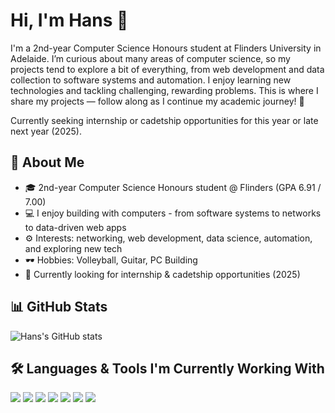 # Hi, I'm Hans 👋

I'm a 2nd-year Computer Science Honours student at Flinders University in Adelaide. I’m curious about many areas of computer science, so my projects tend to explore a bit of everything, from web development and data collection to software systems and automation. I enjoy learning new technologies and tackling challenging, rewarding problems. This is where I share my projects — follow along as I continue my academic journey! 🤌

Currently seeking internship or cadetship opportunities for this year or late next year (2025).

## 🤖 About Me
- 🎓 2nd-year Computer Science Honours student @ Flinders (GPA 6.91 / 7.00)
- 💻 I enjoy building with computers - from software systems to networks to data-driven web apps
- ⚙️ Interests: networking, web development, data science, automation, and exploring new tech
- 🕶 Hobbies: Volleyball, Guitar, PC Building
- 🚀 Currently looking for internship & cadetship opportunities (2025)

## 📊 GitHub Stats
![Hans's GitHub stats](https://github-readme-stats.vercel.app/api?username=kazaarplaya&show_icons=true&theme=radical)

## 🛠️ Languages & Tools I'm Currently Working With
<img src="https://img.shields.io/badge/C++-00599C?style=for-the-badge&logo=cplusplus&logoColor=white"/> <img src="https://img.shields.io/badge/Java-ED8B00?style=for-the-badge&logo=openjdk&logoColor=white"/> <img src="https://img.shields.io/badge/Python-3776AB?style=for-the-badge&logo=python&logoColor=white"/> <img src="https://img.shields.io/badge/HTML5-E34F26?style=for-the-badge&logo=html5&logoColor=white"/> <img src="https://img.shields.io/badge/CSS3-1572B6?style=for-the-badge&logo=css3&logoColor=white"/> <img src="https://img.shields.io/badge/JavaScript-F7DF1E?style=for-the-badge&logo=javascript&logoColor=black"/> <img src="https://img.shields.io/badge/SQL-4479A1?style=for-the-badge&logo=mysql&logoColor=white"/> 
